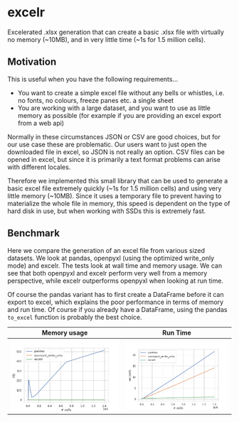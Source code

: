 # excelr

Excelerated .xlsx generation that can create a basic .xlsx file with virtually 
no memory (~10MB), and in very little time (~1s for 1.5 million cells).

## Motivation

This is useful when you have the following requirements...

* You want to create a simple excel file without any bells or whistles, i.e.
  no fonts, no colours, freeze panes etc. a single sheet
* You are working with a large dataset, and you want to use as little memory
  as possible (for example if you are providing an excel export from a web
  api)

Normally in these circumstances JSON or CSV are good choices, but for our use
case these are problematic. Our users want to just open the downloaded file in
excel, so JSON is not really an option. CSV files can be opened in excel, but
since it is primarily a text format problems can arise with different locales.

Therefore we implemented this small library that can be used to generate a 
basic excel file extremely quickly (~1s for 1.5 million cells) and using very
little memory (~10MB). Since it uses a temporary file to prevent having to
materialize the whole file in memory, this speed is dependent on the type of
hard disk in use, but when working with SSDs this is extremely fast.

## Benchmark

Here we compare the generation of an excel file from various sized datasets. We
look at pandas, openpyxl (using the optimized write_only mode) and excelr. The
tests look at wall time and memory usage. We can see that both openpyxl and
excelr perform very well from a memory perspective, while excelr outperforms
openpyxl when looking at run time.

Of course the pandas variant has to first create a DataFrame before it can 
export to excel, which explains the poor performance in terms of memory and 
run time. Of course if you already have a DataFrame, using the pandas
``to_excel`` function is probably the best choice.

Memory usage               |  Run Time
:-------------------------:|:-------------------------:
![](/img/MB.png?raw=true)  |  ![](/img/seconds.png?raw=true)

